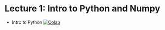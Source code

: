 # Lecture 1: Intro to Python and Numpy #


* Intro to Python [![Colab](https://colab.research.google.com/assets/colab-badge.svg)](https://colab.research.google.com/github/DS4Earth/Assignments/blob/master/Assignment_1/intro_to_python_tutorial.ipynb)
